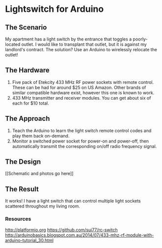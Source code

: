 # Lightswitch for Arduino

## The Scenario
My apartment has a light switch by the entrance that toggles a poorly-located outlet. I would like to transplant that outlet, but it is against my landlord's contract. The solution? Use an Arduino to wirelessly relocate the outlet!

## The Hardware
1. Five pack of Etekcity 433 MHz RF power sockets with remote control. These can be had for around $25 on US Amazon. Other brands of similar compatible hardware exist, however this one is known to work.
2. 433 MHz transmitter and receiver modules. You can get about six of each for $10 total.

## The Approach
1. Teach the Arduino to learn the light switch remote control codes and play them back on-demand.
2. Monitor a switched power socket for power-on and power-off, then automatically transmit the corresponding on/off radio frequency signal.

## The Design
[[Schematic and photos go here]]

## The Result
It works! I have a light switch that can control multiple light sockets scattered throughout my living room.

### Resources
http://platformio.org
https://github.com/sui77/rc-switch
http://arduinobasics.blogspot.com.au/2014/07/433-mhz-rf-module-with-arduino-tutorial_30.html
